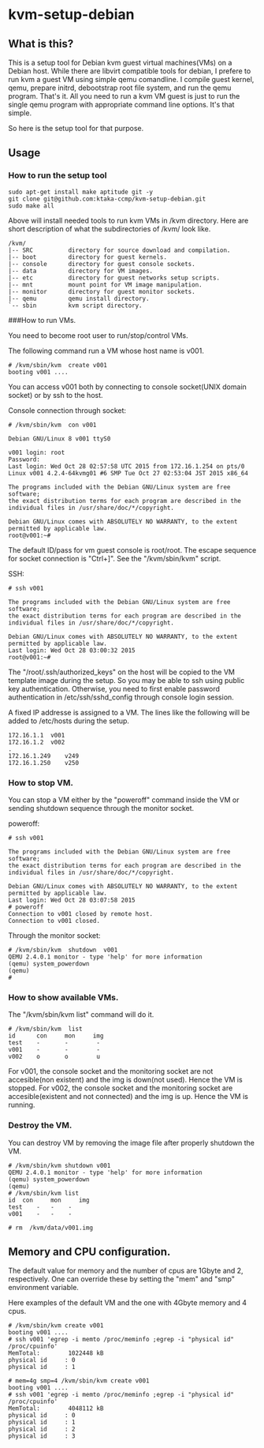 # kvm-setup-debian

## What is this?
This is a setup tool for Debian kvm guest virtual machines(VMs) on a Debian host.
While there are libvirt compatible tools for debian, I prefere to run kvm a guest VM using simple qemu comandline.
I compile guest kernel, qemu, prepare initrd, debootstrap root file system, and run the qemu program.
That's it. All you need to run a kvm VM guest is just to run the single qemu program with appropriate command line options. It's that simple.

So here is the setup tool for that purpose.

## Usage

### How to run the setup tool

```
sudo apt-get install make aptitude git -y
git clone git@github.com:ktaka-ccmp/kvm-setup-debian.git
sudo make all 
```

Above will install needed tools to run kvm VMs in /kvm directory. Here are short description of what the subdirectories of /kvm/ look like.

```
/kvm/
|-- SRC          directory for source download and compilation.
|-- boot         directory for guest kernels.
|-- console      directory for guest console sockets.
|-- data         directory for VM images.
|-- etc          directory for guest networks setup scripts.
|-- mnt          mount point for VM image manipulation.
|-- monitor      directory for guest monitor sockets.
|-- qemu         qemu install directory.
`-- sbin         kvm script directory.
```

###How to run VMs.

You need to become root user to run/stop/control VMs.

The following command run a VM whose host name is v001. 

```
# /kvm/sbin/kvm  create v001
booting v001 ....
```

You can access v001 both by connecting to console socket(UNIX domain socket) or by ssh to the host.

Console connection through socket:
```
# /kvm/sbin/kvm  con v001

Debian GNU/Linux 8 v001 ttyS0

v001 login: root
Password: 
Last login: Wed Oct 28 02:57:58 UTC 2015 from 172.16.1.254 on pts/0
Linux v001 4.2.4-64kvmg01 #6 SMP Tue Oct 27 02:53:04 JST 2015 x86_64

The programs included with the Debian GNU/Linux system are free software;
the exact distribution terms for each program are described in the
individual files in /usr/share/doc/*/copyright.

Debian GNU/Linux comes with ABSOLUTELY NO WARRANTY, to the extent
permitted by applicable law.
root@v001:~# 
```
The default ID/pass for vm guest console is root/root. 
The escape sequence for socket connection is "Ctrl+]". See the "/kvm/sbin/kvm" script.

SSH:
```
# ssh v001

The programs included with the Debian GNU/Linux system are free software;
the exact distribution terms for each program are described in the
individual files in /usr/share/doc/*/copyright.

Debian GNU/Linux comes with ABSOLUTELY NO WARRANTY, to the extent
permitted by applicable law.
Last login: Wed Oct 28 03:00:32 2015
root@v001:~# 
```

The "/root/.ssh/authorized_keys" on the host will be copied to the VM template image during the setup. 
So you may be able to ssh using public key authentication. Otherwise, you need to first enable password authentication in /etc/ssh/sshd_config through console login session.

A fixed IP addresse is assigned to a VM. The lines like the following will be added to /etc/hosts during
the setup.  

```
172.16.1.1	v001
172.16.1.2	v002
.
172.16.1.249	v249
172.16.1.250	v250
```

### How to stop VM. 

You can stop a VM either by the "poweroff" command inside the VM or sending shutdown sequence through the monitor socket. 

poweroff:
```
# ssh v001

The programs included with the Debian GNU/Linux system are free software;
the exact distribution terms for each program are described in the
individual files in /usr/share/doc/*/copyright.

Debian GNU/Linux comes with ABSOLUTELY NO WARRANTY, to the extent
permitted by applicable law.
Last login: Wed Oct 28 03:07:58 2015
# poweroff
Connection to v001 closed by remote host.
Connection to v001 closed.
```

Through the monitor socket:
```
# /kvm/sbin/kvm  shutdown  v001
QEMU 2.4.0.1 monitor - type 'help' for more information
(qemu) system_powerdown
(qemu) 
#
```

### How to show available VMs.

The "/kvm/sbin/kvm list" command will do it.

```
# /kvm/sbin/kvm  list
id      con     mon     img
test    -       -        -
v001    -       -        -
v002    o       o        u
```

For v001, the console socket and the monitoring socket are not accesible(non existent) and the img is down(not used). Hence the VM is stopped.
For v002, the console socket and the monitoring socket are accesible(existent and not connected) and the img is up.
Hence the VM is running.

### Destroy the VM.

You can destroy VM by removing the image file after properly shutdown the VM.

```
# /kvm/sbin/kvm shutdown v001
QEMU 2.4.0.1 monitor - type 'help' for more information
(qemu) system_powerdown
(qemu) 
# /kvm/sbin/kvm list
id 	con 	mon 	img
test	-	-	 -
v001	-	-	 -
```

```
# rm  /kvm/data/v001.img
```

## Memory and CPU configuration.

The default value for memory and the number of cpus are 1Gbyte and 2, respectively.
One can override these by setting the "mem" and "smp" environment variable.

Here examples of the default VM and the one with 4Gbyte memory and 4 cpus. 

```
# /kvm/sbin/kvm create v001
booting v001 ....
# ssh v001 'egrep -i memto /proc/meminfo ;egrep -i "physical id" /proc/cpuinfo'
MemTotal:        1022448 kB
physical id     : 0
physical id     : 1
```

```
# mem=4g smp=4 /kvm/sbin/kvm create v001
booting v001 ....
# ssh v001 'egrep -i memto /proc/meminfo ;egrep -i "physical id" /proc/cpuinfo'
MemTotal:        4048112 kB
physical id     : 0
physical id     : 1
physical id     : 2
physical id     : 3
```

